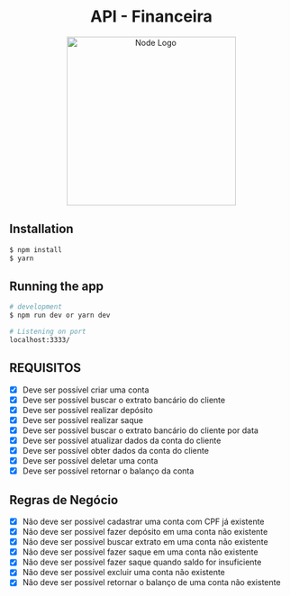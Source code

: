 
<h1 align="center">
 API - Financeira
</h1>


<p align="center">
  <a href="https://nodejs.org/en/" target="blank"><img src="https://vistaran-tech.s3.ap-south-1.amazonaws.com/wp-content/uploads/2022/05/13104926/nodejs-logo.png" width="300" alt="Node Logo" /></a>
</p>

## Installation

```bash
$ npm install
$ yarn
```

## Running the app

```bash
# development
$ npm run dev or yarn dev

# Listening on port
localhost:3333/
```


## REQUISITOS

- [x] Deve ser possível criar uma conta 
- [x] Deve ser possível buscar o extrato bancário do cliente
- [x] Deve ser possível realizar depósito
- [x] Deve ser possível realizar saque
- [x] Deve ser possível buscar o extrato bancário do cliente por data
- [x] Deve ser possível atualizar dados da conta do cliente
- [x] Deve ser possível obter dados da conta do cliente
- [x] Deve ser possível deletar uma conta
- [x] Deve ser possível retornar o balanço da conta

## Regras de Negócio

- [x] Não deve ser possível cadastrar uma conta com CPF já existente
- [x] Não deve ser possível fazer depósito em uma conta não existente
- [x] Não deve ser possível buscar extrato em uma conta não existente
- [x] Não deve ser possível fazer saque em uma conta não existente
- [x] Não deve ser possível fazer saque quando saldo for insuficiente
- [x] Não deve ser possível excluir uma conta não existente
- [x] Não deve ser possível retornar o balanço de uma conta não existente
